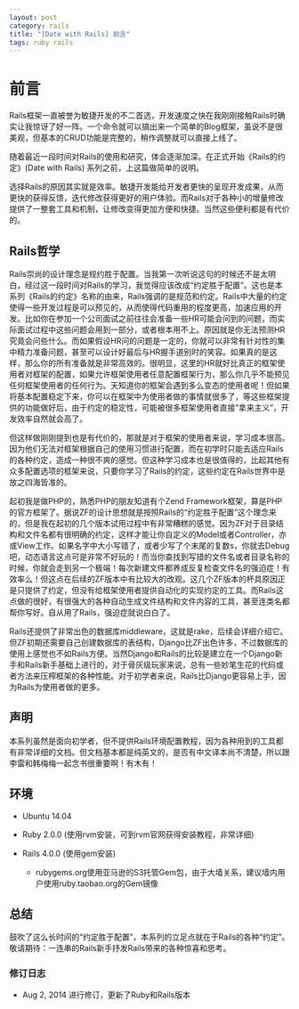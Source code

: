 ```yaml
---
layout: post
category: rails
title: "[Date with Rails] 前言"
tags: ruby rails
---
```


# 前言

Rails框架一直被誉为敏捷开发的不二首选，开发速度之快在我刚刚接触Rails时确实让我惊讶了好一阵。一个命令就可以搞出来一个简单的Blog框架，虽说不是很美观，但基本的CRUD功能是完整的，稍作调整就可以直接上线了。

随着最近一段时间对Rails的使用和研究，体会逐渐加深。在正式开始《Rails的约定》(Date with Rails) 系列之前，上这篇做简单的说明。

选择Rails的原因其实就是效率。敏捷开发能给开发者更快的呈现开发成果，从而更快的获得反馈，迭代修改获得更好的用户体验。而Rails对于各种小的增量修改提供了一整套工具和机制，让修改变得更加方便和快捷。当然这些便利都是有代价的。

## Rails哲学
Rails崇尚的设计理念是规约胜于配置。当我第一次听说这句的时候还不是太明白，经过这一段时间对Rails的学习，我觉得应该改成“约定胜于配置”。这也是本系列《Rails的约定》名称的由来，Rails强调的是规范和约定。Rails中大量的约定使得一些开发过程是可以预见的，从而使得代码重用的程度更高，加速应用的开发。比如你在参加一个公司面试之前往往会准备一些HR可能会问到的问题，而实际面试过程中这些问题会用到一部分，或者根本用不上。原因就是你无法预测HR究竟会问些什么。而如果假设HR问的问题是一定的，你就可以非常有针对性的集中精力准备问题，甚至可以设计好最后与HR握手道别时的笑容。如果真的是这样，那么你的所有准备就是非常高效的。很明显，这里的HR就好比真正的框架使用者对框架的配置，如果允许框架使用者任意配置框架行为，那么你几乎不能预见任何框架使用者的任何行为。天知道你的框架会遇到多么变态的使用者呢！但如果将基本配置稳定下来，你可以在框架中为使用者做的事情就很多了，等这些框架提供的功能做好后，由于约定的稳定性，可能被很多框架使用者直接“拿来主义”，开发效率自然就会高了。

但这样做刚刚提到也是有代价的，那就是对于框架的使用者来说，学习成本很高。因为他们无法对框架根据自己的使用习惯进行配置，而在初学时只能去适应Rails的各种约定，造成一种很不爽的感觉。但这种学习成本也是很值得的，比起其他有众多配置选项的框架来说，只要你学习了Rails的约定，这些约定在Rails世界中是放之四海皆准的。

起初我是做PHP的，熟悉PHP的朋友知道有个Zend Framework框架，算是PHP的官方框架了。据说ZF的设计思想就是按照Rails的“约定胜于配置”这个理念来的，但是我在起初的几个版本试用过程中有非常糟糕的感觉。因为ZF对于目录结构和文件名都有很明确的约定，这样才能让你自定义的Model或者Controller，亦或View工作。如果名字中大小写错了，或者少写了个末尾的复数s，你就去Debug吧，动态语言这点可是非常不好玩的！而当你查找到写错的文件名或者目录名称的时候，你就会走到另一个极端！每次新建文件都养成反复检查文件名的强迫症！有效率么！但这点在后续的ZF版本中有比较大的改观。这几个ZF版本的杯具原因正是只提供了约定，但没有给框架使用者提供自动化的实现约定的工具。而Rails这点做的很好，有很强大的各种自动生成文件结构和文件内容的工具，甚至连类名都帮你写好。自从用了Rails，强迫症就说白白了。

Rails还提供了非常出色的数据库middleware，这就是rake，后续会详细介绍它。但ZF初期还需要自己创建数据库的表结构，Django比ZF出色许多，不过数据库的使用上感觉也不如Rails方便。当然Django和Rails的比较是建立在一个Django新手和Rails新手基础上进行的，对于骨灰级玩家来说，总有一些妙笔生花的代码或者方法来压榨框架的各种性能。对于初学者来说，Rails比Django更容易上手，因为Rails为使用者做的更多。

## 声明

本系列虽然是面向初学者，但不提供Rails环境配置教程，因为各种用到的工具都有非常详细的文档。但文档基本都是纯英文的，是否有中文译本尚不清楚，所以跟李雷和韩梅梅一起念书很重要啊！有木有！

## 环境

* Ubuntu 14.04
* Ruby 2.0.0 (使用rvm安装，可到rvm官网获得安装教程，非常详细)
* Rails 4.0.0 (使用gem安装)

  * rubygems.org使用亚马逊的S3托管Gem包，由于大墙关系，建议墙内用户使用ruby.taobao.org的Gem镜像

## 总结
鼓吹了这么长时间的“约定胜于配置”，本系列的立足点就在于Rails的各种“约定”。敬请期待：一连串的Rails新手抒发Rails带来的各种惊喜和思考。

### 修订日志

* Aug 2, 2014 进行修订，更新了Ruby和Rails版本
